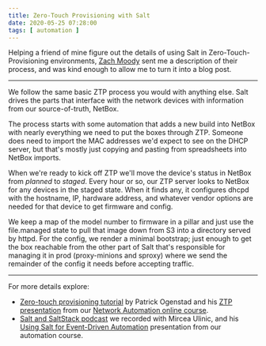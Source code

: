 ```yaml
---
title: Zero-Touch Provisioning with Salt
date: 2020-05-25 07:28:00
tags: [ automation ]
---
```

Helping a friend of mine figure out the details of using Salt in Zero-Touch-Provisioning environments, [Zach Moody](https://www.linkedin.com/in/zachmoody/) sent me a description of their process, and was kind enough to allow me to turn it into a blog post.
- - -
We follow the same basic ZTP process you would with anything else. Salt drives the parts that interface with the network devices with information from our source-of-truth, NetBox.
<!--more-->
The process starts with some automation that adds a new build into NetBox with nearly everything we need to put the boxes through ZTP. Someone does need to import the MAC addresses we'd expect to see on the DHCP server, but that's mostly just copying and pasting from spreadsheets into NetBox imports. 

When we're ready to kick off ZTP we'll move the device's status in NetBox from _planned_ to _staged_. Every hour or so, our ZTP server looks to NetBox for any devices in the staged state. When it finds any, it configures dhcpd with the hostname, IP, hardware address, and whatever vendor options are needed for that device to get firmware and config. 

We keep a map of the model number to firmware in a pillar and just use the file.managed state to pull that image down from S3 into a directory served by httpd. For the config, we render a minimal bootstrap; just enough to get the box reachable from the other part of Salt that's responsible for managing it in prod (proxy-minions and sproxy) where we send the remainder of the config it needs before accepting traffic.
- - -
For more details explore:

* [Zero-touch provisioning tutorial](https://networklore.com/ztp-tutorial/) by Patrick Ogenstad and his [ZTP presentation](https://my.ipspace.net/bin/list?id=NetAutSol&module=4#M4S3B) from our [Network Automation online course](https://www.ipspace.net/Building_Network_Automation_Solutions).
* [Salt and SaltStack podcast](https://blog.ipspace.net/2017/04/salt-and-saltstack-on-software-gone-wild.html) we recorded with Mircea Ulinic, and his [Using Salt for Event-Driven Automation](https://my.ipspace.net/bin/list?id=NetAutSol&module=8#M8S2) presentation from our automation course.
